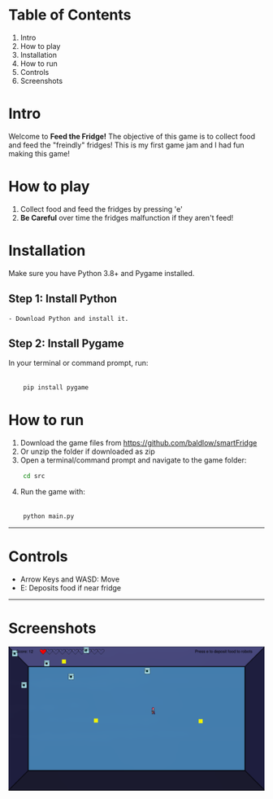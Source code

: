 # Table of Contents

1. Intro
2. How to play
3. Installation
4. How to run
5. Controls
6. Screenshots

# Intro

Welcome to **Feed the Fridge!** The objective of this game is to collect food and feed the "freindly" fridges! This is my first game jam and I had fun making this game!

# How to play

1. Collect food and feed the fridges by pressing 'e'
2. **Be Careful** over time the fridges malfunction if they aren't feed!

# Installation

Make sure you have Python 3.8+ and Pygame installed.
## Step 1: Install Python

    - Download Python and install it.

## Step 2: Install Pygame

In your terminal or command prompt, run:

``` bash

    pip install pygame

```

# How to run

1. Download the game files from https://github.com/baldlow/smartFridge
2. Or unzip the folder if downloaded as zip
3. Open a terminal/command prompt and navigate to the game folder:
```bash
    cd src
```
4. Run the game with:

```bash

    python main.py

```

---

# Controls
- Arrow Keys and WASD: Move
- E: Deposits food if near fridge

---
# Screenshots

![gameplay](/src/screenshots/screenshots.png)

